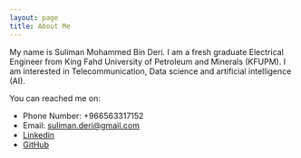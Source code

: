 ```yaml
---
layout: page
title: About Me
---
```


My name is Suliman Mohammed Bin Deri. I am a fresh graduate Electrical Engineer from King Fahd University of Petroleum and Minerals (KFUPM). I am interested in Telecommunication, Data science and artificial intelligence (AI).

You can reached me on:

* Phone Number: +966563317152
* Email: suliman.deri@gmail.com
* [Linkedin](http://www.linkedin.com/in/suliman-bin-deri-319702131)
* [GitHub](https://www.github.com/SulimanMD)


